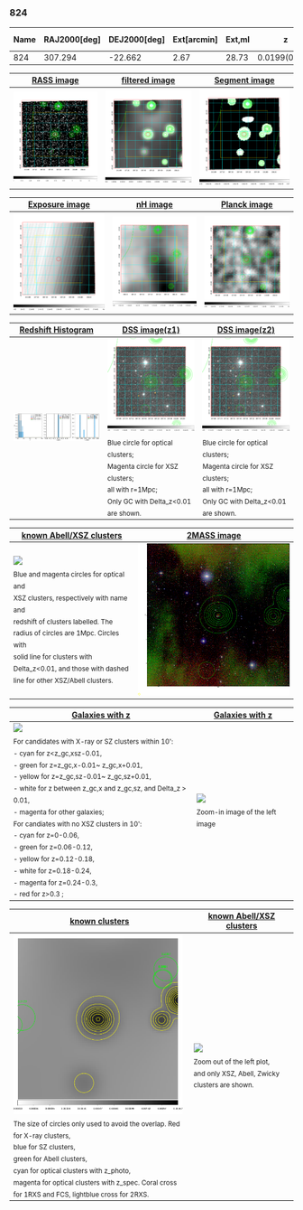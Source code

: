 <div STYLE="page-break-after: always;"></div>

### 824

|Name|RAJ2000[deg]|DEJ2000[deg] |Ext[arcmin]| Ext,ml | z | z_src| C|GC(XSZ,Delta_z<0.01)| GC(OPT,Delta_z<0.01)|GC| R_sig[arcmin] | R500[arcmin] | R500[Mpc]| CRsig[c/s] | CR500[c/s] |L500[1E44 erg/s]|F500[1E-12 erg/s/cm^2]| M500[1E14 Msun]|Tx[keV]|Cnt_sig|Beta|Rc[arcmin]|Comment|Alias|
|---|---|---|---|---|---|------|---|--------|---------|----------|---|---|---|---|---|---|---|---|---|---|---|---|---|---|
|824| 307.294| -22.662| 2.67| 28.73| 0.0199(0.005)| z1,| G| -| -| -| 23.712| 19.156| 0.464| 0.204(0.103)| 0.198(0.100)| 0.023(0.013)| 2.512(1.471)| 0.29(0.09)| 1.00(0.19)| 233.8| 0.525(-0.020+0.078)| 1.001(-0.605+0.842)| -| t112|

|[RASS image](../image/824/824_img.pdf)|[filtered image](../image/824/824_fil.pdf)|[Segment image](../image/824/824_seg.pdf)|
|-------------------|--------------------|-------------------|
| <img src="../image/824/824_img.png" width="300">  | <img src="../image/824/824_fil.png" width="300">   | <img src="../image/824/824_seg.png" width="300">  |

|[Exposure image](../image/824/824_mex.pdf)| [nH image](../image/824/824_nh.pdf)| [Planck image](../image/824/824_p.pdf)|
|-------------------|--------------------|-------------------|
|<img src="../image/824/824_mex.png" width="300">   | <img src="../image/824/824_nh.png" width="300">    | <img src="../image/824/824_p.png" width="300"> |

|[Redshift Histogram](../image/824/824_zg.pdf) | [DSS image(z1)](../image/824/824_dss_z1.pdf)      |  [DSS image(z2)](../image/824/824_dss_z2.pdf)    |
|-------------------|--------------------|-------------------|
|<img src="../image/824/824_zg.png" width="300"> |<img src="../image/824/824_dss_z1.png" width="300"> <sub><br>Blue circle for optical clusters; <br>Magenta circle for XSZ clusters; <br>all with r=1Mpc; <br>Only GC with Delta_z<0.01 are shown. </sub>| <img src="../image/824/824_dss_z2.png" width="300"><sub><br>Blue circle for optical clusters; <br>Magenta circle for XSZ clusters; <br>all with r=1Mpc; <br>Only GC with Delta_z<0.01 are shown. </sub> |

|[known Abell/XSZ clusters](../image/824/824_m.pdf) | [2MASS image](../image/824/824_2mass.pdf)      |
|-------------------|-------------------|
|<img src=../image/824/824_m.png width="300"> <br><sub>Blue and magenta circles for optical and <br>XSZ clusters, respectively with name and <br>redshift of clusters labelled. The <br>radius of circles are 1Mpc. Circles with <br>solid line for clusters with <br>Delta_z<0.01, and those with dashed <br>line for other XSZ/Abell clusters.        </sub>|<img src="../image/824/824_2mass.png" width="300">  |

|[Galaxies with z](../image/824/824_opt_ned.pdf) |[Galaxies with z](../image/824/824_opt_ned_zoom.pdf) |
|-------------------|-------------------|
| <img src=../image/824/824_opt_ned.png width="300"> <br><sub> For candidates with X-ray or SZ clusters within 10': <br> - cyan for z<z_gc,xsz-0.01, <br> - green for z=z_gc,x-0.01~ z_gc,x+0.01, <br> - yellow for z=z_gc,sz-0.01~ z_gc,sz+0.01, <br> - white for z between z_gc,x and z_gc,sz, and Delta_z > 0.01, <br> - magenta for other galaxies; <br>For candiates with no XSZ clusters in 10': <br> - cyan for z=0-0.06, <br> - green for z=0.06-0.12, <br> - yellow for z=0.12-0.18, <br> - white for z=0.18-0.24, <br> - magenta for z=0.24-0.3, <br> - red for z>0.3 ;  </sub>|<img src=../image/824/824_opt_ned_zoom.png width="300">  <br><sub> Zoom-in image of the left image</sub>|

|[known clusters](../image/824/824_gc.pdf) |[known Abell/XSZ clusters](../image/824/824_gc_large.pdf) |
|-------------------|-------------------|
| <img src=../image/824/824_gc.png width="300"> <br><sub> The size of circles only used to avoid the overlap. Red for X-ray clusters, <br> blue for SZ clusters, <br> green for Abell clusters, <br> cyan for optical clusters with z_photo, <br> magenta for optical clusters with z_spec. Coral cross for 1RXS and FCS, lightblue cross for 2RXS. </sub>|<img src=../image/824/824_gc_large.png width="300"> <br><sub> Zoom out of the left plot, <br> and only XSZ, Abell, Zwicky clusters are shown. </sub> |



